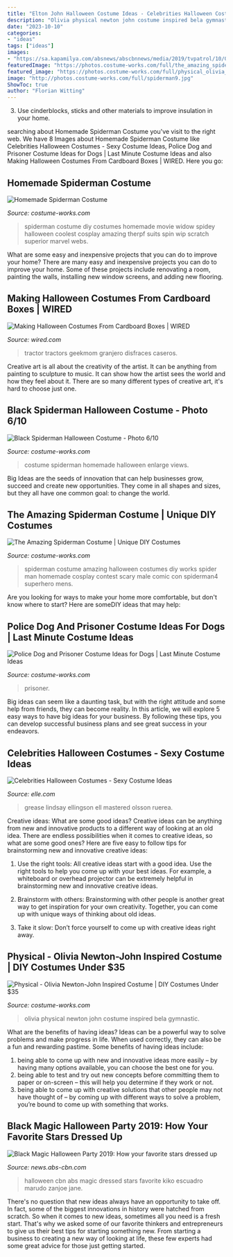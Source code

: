```yaml
---
title: "Elton John Halloween Costume Ideas - Celebrities Halloween Costumes"
description: "Olivia physical newton john costume inspired bela gymnastic"
date: "2023-10-10"
categories:
- "ideas"
tags: ["ideas"]
images:
- "https://sa.kapamilya.com/absnews/abscbnnews/media/2019/tvpatrol/10/09/20191020-starmagic-024.jpg"
featuredImage: "https://photos.costume-works.com/full/the_amazing_spiderman4.jpg"
featured_image: "https://photos.costume-works.com/full/physical_olivia_newton_john_inspired2.jpg"
image: "http://photos.costume-works.com/full/spiderman9.jpg"
ShowToc: true
author: "Florian Witting"
---
```



3. Use cinderblocks, sticks and other materials to improve insulation in your home.

	

		
searching about Homemade Spiderman Costume you've visit to the right web. We have 8 Images about Homemade Spiderman Costume like Celebrities Halloween Costumes - Sexy Costume Ideas, Police Dog and Prisoner Costume Ideas for Dogs | Last Minute Costume Ideas and also Making Halloween Costumes From Cardboard Boxes | WIRED. Here you go:
		
    
## Homemade Spiderman Costume

<img loading=lazy src="http://photos.costume-works.com/full/spiderman9.jpg" onerror="this.onerror=null;this.src='https://tse1.mm.bing.net/th?id=OIP.js2hdPAfQ1M5768kNHAX4AHaMz&amp;pid=15.1';" alt="Homemade Spiderman Costume">

_Source: costume-works.com_

>spiderman costume diy costumes homemade movie widow spidey halloween coolest cosplay amazing therpf suits spin wip scratch superior marvel webs. 

	

What are some easy and inexpensive projects that you can do to improve your home?
There are many easy and inexpensive projects you can do to improve your home. Some of these projects include renovating a room, painting the walls, installing new window screens, and adding new flooring.

    
## Making Halloween Costumes From Cardboard Boxes | WIRED

<img loading=lazy src="https://media.wired.com/photos/5933d658714b881cb296c4a0/master/w_445,c_limit/john-deere-farmer.jpg" onerror="this.onerror=null;this.src='https://tse2.mm.bing.net/th?id=OIP.X-wedoMFbYsEw2IQhvFiVAAAAA&amp;pid=15.1';" alt="Making Halloween Costumes From Cardboard Boxes | WIRED">

_Source: wired.com_

>tractor tractors geekmom granjero disfraces caseros. 

	

Creative art is all about the creativity of the artist. It can be anything from painting to sculpture to music. It can show how the artist sees the world and how they feel about it. There are so many different types of creative art, it's hard to choose just one.

    
## Black Spiderman Halloween Costume - Photo 6/10

<img loading=lazy src="http://photos.costume-works.com/full/black_spiderman5.jpg" onerror="this.onerror=null;this.src='https://tse2.mm.bing.net/th?id=OIP.MZWM3-_HB4LUMaeN4-hi3gHaJ3&amp;pid=15.1';" alt="Black Spiderman Halloween Costume - Photo 6/10">

_Source: costume-works.com_

>costume spiderman homemade halloween enlarge views. 

	

Big Ideas are the seeds of innovation that can help businesses grow, succeed and create new opportunities. They come in all shapes and sizes, but they all have one common goal: to change the world.

    
## The Amazing Spiderman Costume | Unique DIY Costumes

<img loading=lazy src="https://photos.costume-works.com/full/the_amazing_spiderman4.jpg" onerror="this.onerror=null;this.src='https://tse2.mm.bing.net/th?id=OIP.-wiZoe9cLfjS6Ce1M7lfjQHaJ3&amp;pid=15.1';" alt="The Amazing Spiderman Costume | Unique DIY Costumes">

_Source: costume-works.com_

>spiderman costume amazing halloween costumes diy works spider man homemade cosplay contest scary male comic con spiderman4 superhero mens. 

	

Are you looking for ways to make your home more comfortable, but don't know where to start? Here are someDIY ideas that may help: 

    
## Police Dog And Prisoner Costume Ideas For Dogs | Last Minute Costume Ideas

<img loading=lazy src="https://photos.costume-works.com/full/police_dog_and_prisoner.jpg" onerror="this.onerror=null;this.src='https://tse2.mm.bing.net/th?id=OIP.pMHiDwKhNf7d_VU3mX9A4AHaH9&amp;pid=15.1';" alt="Police Dog and Prisoner Costume Ideas for Dogs | Last Minute Costume Ideas">

_Source: costume-works.com_

>prisoner. 

	

Big ideas can seem like a daunting task, but with the right attitude and some help from friends, they can become reality. In this article, we will explore 5 easy ways to have big ideas for your business. By following these tips, you can develop successful business plans and see great success in your endeavors.

    
## Celebrities Halloween Costumes - Sexy Costume Ideas

<img loading=lazy src="https://hips.hearstapps.com/ell.h-cdn.co/assets/cm/15/02/54ac58d08206c_-_elle-03-lindsay-ellingson-v-55455098.jpg?crop=1.0xw:1xh;center,top&amp;resize=480:*" onerror="this.onerror=null;this.src='https://tse3.mm.bing.net/th?id=OIP.U6j47M8_eoiKHp07iHmzdQHaLH&amp;pid=15.1';" alt="Celebrities Halloween Costumes - Sexy Costume Ideas">

_Source: elle.com_

>grease lindsay ellingson ell mastered olsson ruerea. 

	

Creative ideas: What are some good ideas?
Creative ideas can be anything from new and innovative products to a different way of looking at an old idea. There are endless possibilities when it comes to creative ideas, so what are some good ones? Here are five easy to follow tips for brainstorming new and innovative creative ideas:
1) Use the right tools: All creative ideas start with a good idea. Use the right tools to help you come up with your best ideas. For example, a whiteboard or overhead projector can be extremely helpful in brainstorming new and innovative creative ideas.

2) Brainstorm with others: Brainstorming with other people is another great way to get inspiration for your own creativity. Together, you can come up with unique ways of thinking about old ideas.

3) Take it slow: Don’t force yourself to come up with creative ideas right away.

    
## Physical - Olivia Newton-John Inspired Costume | DIY Costumes Under $35

<img loading=lazy src="https://photos.costume-works.com/full/physical_olivia_newton_john_inspired2.jpg" onerror="this.onerror=null;this.src='https://tse2.mm.bing.net/th?id=OIP.uPJzblFszLBo5tWshBEA1AHaKt&amp;pid=15.1';" alt="Physical - Olivia Newton-John Inspired Costume | DIY Costumes Under $35">

_Source: costume-works.com_

>olivia physical newton john costume inspired bela gymnastic. 

	

What are the benefits of having ideas?
Ideas can be a powerful way to solve problems and make progress in life. When used correctly, they can also be a fun and rewarding pastime. Some benefits of having ideas include: 
1) being able to come up with new and innovative ideas more easily – by having many options available, you can choose the best one for you. 
2) being able to test and try out new concepts before committing them to paper or on-screen – this will help you determine if they work or not. 
3) being able to come up with creative solutions that other people may not have thought of – by coming up with different ways to solve a problem, you’re bound to come up with something that works.

    
## Black Magic Halloween Party 2019: How Your Favorite Stars Dressed Up

<img loading=lazy src="https://sa.kapamilya.com/absnews/abscbnnews/media/2019/tvpatrol/10/09/20191020-starmagic-024.jpg" onerror="this.onerror=null;this.src='https://tse2.mm.bing.net/th?id=OIP.pt0fnN7OOdI8ej-R_A70UAHaE7&amp;pid=15.1';" alt="Black Magic Halloween Party 2019: How your favorite stars dressed up">

_Source: news.abs-cbn.com_

>halloween cbn abs magic dressed stars favorite kiko escuadro marudo zanjoe jane. 

	

There's no question that new ideas always have an opportunity to take off. In fact, some of the biggest innovations in history were hatched from scratch. So when it comes to new ideas, sometimes all you need is a fresh start. That's why we asked some of our favorite thinkers and entrepreneurs to give us their best tips for starting something new. From starting a business to creating a new way of looking at life, these few experts had some great advice for those just getting started.

